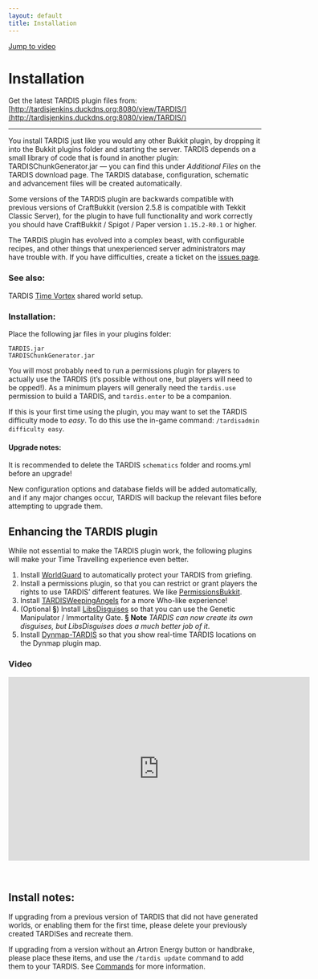 ```yaml
---
layout: default
title: Installation
---
```


[Jump to video](#video)

# Installation

Get the latest TARDIS plugin files from: [http://tardisjenkins.duckdns.org:8080/view/TARDIS/](http://tardisjenkins.duckdns.org:8080/view/TARDIS/)

* * *

You install TARDIS just like you would any other Bukkit plugin, by dropping it into the Bukkit plugins folder and starting the server. TARDIS depends on a small library of code that is found in another plugin: TARDISChunkGenerator.jar — you can find this under _Additional Files_ on the TARDIS download page. The TARDIS database, configuration, schematic and advancement files will be created automatically.

Some versions of the TARDIS plugin are backwards compatible with previous versions of CraftBukkit (version 2.5.8 is compatible with Tekkit Classic Server), for the plugin to have full functionality and work correctly you should have CraftBukkit / Spigot / Paper version `1.15.2-R0.1` or higher.

The TARDIS plugin has evolved into a complex beast, with configurable recipes, and other things that unexperienced server administrators may have trouble with. If you have difficulties, create a ticket on the [issues page](https://github.com/eccentricdevotion/TARDIS/issues).

### See also:

TARDIS [Time Vortex](time-vortex.html) shared world setup.

### Installation:

Place the following jar files in your plugins folder:

    TARDIS.jar
    TARDISChunkGenerator.jar

You will most probably need to run a permissions plugin for players to actually use the TARDIS (it’s possible without one, but players will need to be opped!). As a minimum players will generally need the `tardis.use` permission to build a TARDIS, and `tardis.enter` to be a companion.

If this is your first time using the plugin, you may want to set the TARDIS difficulty mode to _easy_. To do this use the in-game command: `/tardisadmin difficulty easy`.

#### Upgrade notes:

It is recommended to delete the TARDIS `schematics` folder and rooms.yml before an upgrade!

New configuration options and database fields will be added automatically, and if any major changes occur, TARDIS will backup the relevant files before attempting to upgrade them.

## Enhancing the TARDIS plugin

While not essential to make the TARDIS plugin work, the following plugins will make your Time Travelling experience even better.

1. Install [WorldGuard](http://dev.bukkit.org/bukkit-plugins/worldguard) to automatically protect your TARDIS from griefing.
2. Install a permissions plugin, so that you can restrict or grant players the rights to use TARDIS’ different features. We like [PermissionsBukkit](http://dev.bukkit.org/bukkit-plugins/permbukkit/).
3. Install [TARDISWeepingAngels](weeping-angels.html) for a more Who-like experience!
4. (Optional **§**) Install [LibsDisguises](https://www.spigotmc.org/resources/libs-disguises-free.81/) so that you can use the Genetic Manipulator / Immortality Gate. **§ Note** _TARDIS can now create its own disguises, but LibsDisguises does a much better job of it_.
5. Install [Dynmap-TARDIS](http://dev.bukkit.org/bukkit-plugins/dynmap-tardis/) so that you show real-time TARDIS locations on the Dynmap plugin map.

### Video
<iframe src="https://player.vimeo.com/video/58356201" width="600" height="366" frameborder="0" webkitallowfullscreen mozallowfullscreen allowfullscreen></iframe>

&nbsp;

## Install notes:

If upgrading from a previous version of TARDIS that did not have generated worlds, or enabling them for the first time, please delete your previously created TARDISes and recreate them.

If upgrading from a version without an Artron Energy button or handbrake, please place these items, and use the `/tardis update` command to add them to your TARDIS. See [Commands](tardis-commands.html#update) for more information.

